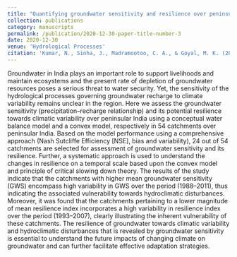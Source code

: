 ```yaml
---
title: "Quantifying groundwater sensitivity and resilience over peninsular India"
collection: publications
category: manuscripts
permalink: /publication/2020-12-30-paper-title-number-3
date: 2020-12-30
venue: 'Hydrological Processes'
citation: 'Kumar, N., Sinha, J., Madramootoo, C. A., & Goyal, M. K. (2020). Quantifying groundwater sensitivity and resilience over peninsular India. Hydrological Processes, 34(26), 5327-5339.'
---
```


Groundwater in India plays an important role to support livelihoods and maintain ecosystems and the present rate of depletion of groundwater resources poses a serious threat to water security. Yet, the sensitivity of the hydrological processes governing groundwater recharge to climate variability remains unclear in the region. Here we assess the groundwater sensitivity (precipitation–recharge relationship) and its potential resilience towards climatic variability over peninsular India using a conceptual water balance model and a convex model, respectively in 54 catchments over peninsular India. Based on the model performance using a comprehensive approach (Nash Sutcliffe Efficiency [NSE], bias and variability), 24 out of 54 catchments are selected for assessment of groundwater sensitivity and its resilience. Further, a systematic approach is used to understand the changes in resilience on a temporal scale based upon the convex model and principle of critical slowing down theory. The results of the study indicate that the catchments with higher mean groundwater sensitivity (GWS) encompass high variability in GWS over the period (1988–2011), thus indicating the associated vulnerability towards hydroclimatic disturbances. Moreover, it was found that the catchments pertaining to a lower magnitude of mean resilience index incorporates a high variability in resilience index over the period (1993–2007), clearly illustrating the inherent vulnerability of these catchments. The resilience of groundwater towards climatic variability and hydroclimatic disturbances that is revealed by groundwater sensitivity is essential to understand the future impacts of changing climate on groundwater and can further facilitate effective adaptation strategies.
